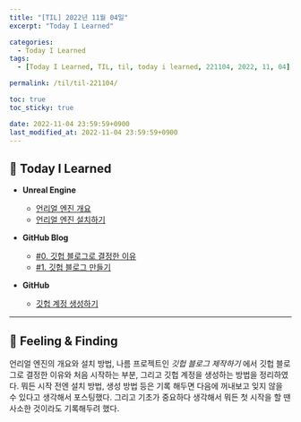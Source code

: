 ```yaml
---
title: "[TIL] 2022년 11월 04일"
excerpt: "Today I Learned"

categories:
  - Today I Learned
tags:
  - [Today I Learned, TIL, til, today i learned, 221104, 2022, 11, 04]

permalink: /til/til-221104/

toc: true
toc_sticky: true

date: 2022-11-04 23:59:59+0900
last_modified_at: 2022-11-04 23:59:59+0900
---
```

 
## 👻 Today I Learned
- **Unreal Engine**
    - [언리얼 엔진 개요](/unreal/unreal-summary)
    - [언리얼 엔진 설치하기](/unreal/install-ue)

- **GitHub Blog**
    - [#0. 깃헙 블로그로 결정한 이유](/github-blog/prologue)
    - [#1. 깃헙 블로그 만들기](/github-blog/gb-1)

- **GitHub**
    - [깃헙 계정 생성하기](/github/create-account)

***

## 👻 Feeling & Finding
언리얼 엔진의 개요와 설치 방법, 나름 프로젝트인 _깃헙 블로그 제작하기_ 에서 깃헙 블로그로 결정한 이유와 처음 시작하는 부분, 그리고 깃헙 계정을 생성하는 방법을 정리하였다. 뭐든 시작 전엔 설치 방법, 생성 방법 등은 기록 해두면 다음에 꺼내보고 잊지 않을 수 있다고 생각해서 포스팅했다. 그리고 기초가 중요하다 생각해서 뭐든 첫 시작을 할 땐 사소한 것이라도 기록해두려 했다.